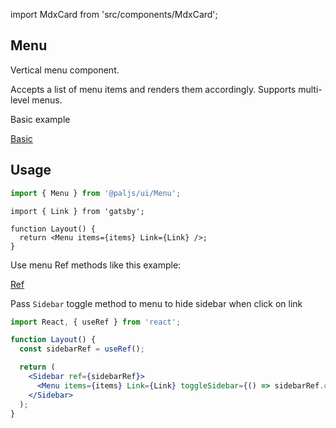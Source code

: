 import MdxCard from 'src/components/MdxCard';

<MdxCard>

## Menu

Vertical menu component.

Accepts a list of menu items and renders them accordingly. Supports multi-level menus.

Basic example

[Basic](demo://Basic.tsx)

## Usage

```js
import { Menu } from '@paljs/ui/Menu';
```

```jsx{4}
import { Link } from 'gatsby';

function Layout() {
  return <Menu items={items} Link={Link} />;
}
```

Use menu Ref methods like this example:

[Ref](demo://Ref.tsx)

Pass `Sidebar` toggle method to menu to hide sidebar when click on link

```jsx
import React, { useRef } from 'react';

function Layout() {
  const sidebarRef = useRef();

  return (
    <Sidebar ref={sidebarRef}>
      <Menu items={items} Link={Link} toggleSidebar={() => sidebarRef.current.hide()} />
    </Sidebar>
  );
}
```

</MdxCard>